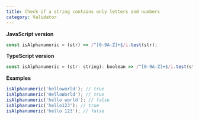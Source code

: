 ```yaml
---
title: Check if a string contains only letters and numbers
category: Validator
---
```


**JavaScript version**

```js
const isAlphanumeric = (str) => /^[0-9A-Z]+$/i.test(str);
```

**TypeScript version**

```js
const isAlphanumeric = (str: string): boolean => /^[0-9A-Z]+$/i.test(str);
```

**Examples**

```js
isAlphanumeric('helloworld'); // true
isAlphanumeric('HelloWorld'); // true
isAlphanumeric('hello world'); // false
isAlphanumeric('hello123'); // true
isAlphanumeric('hello 123'); // false
```
